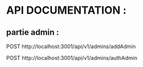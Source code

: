 # API DOCUMENTATION :

<h2> partie admin : </h2>

<p> POST http://localhost:3001/api/v1/admins/addAdmin </p>
<p> POST http://localhost:3001/api/v1/admins/authAdmin </p>
